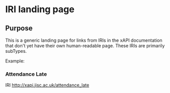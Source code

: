 # IRI landing page

## Purpose
This is a generic landing page for links from IRIs in the xAPI documentation that don't yet have their own human-readable page. These IRIs are primarily subTypes.

Example:

### Attendance Late

IRI	<a href="https://github.com/jiscdev/xapi/tree/1.0/generic/iri_landing_page.md">http://xapi.jisc.ac.uk/attendance_late</a>
